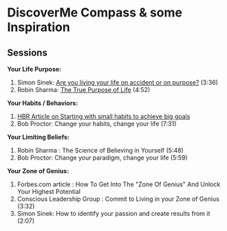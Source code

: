 # DiscoverMe Compass & some Inspiration

## Sessions

**Your Life Purpose:**
1. Simon Sinek: [Are you living your life on accident or on purpose?](https://www.youtube.com/watch?v=Pog2Bjibf8s&feature=youtu.be) (3:36)
2. Robin Sharma: [The True Purpose of Life](https://www.youtube.com/watch?v=CVRDXoAFcRo) (4:52)
 
**Your Habits / Behaviors:**
1. [HBR Article on Starting with small habits to achieve big goals](../documents/To%20Achieve%20Big%20Goals%2C%20Start%20with%20Small%20Habits.PDF)
2. Bob Proctor: Change your habits, change your life (7:31)
 
**Your Limiting Beliefs:**
1. Robin Sharma : The Science of Believing in Yourself (5:48)
2. Bob Proctor: Change your paradigm, change your life (5:59)
 
**Your Zone of Genius:**
1. Forbes.com article : How To Get Into The "Zone Of Genius" And Unlock Your Highest Potential
2. Conscious Leadership Group : Commit to Living in your Zone of Genius (3:32)
3. Simon Sinek: How to identify your passion and create results from it (2:07)

